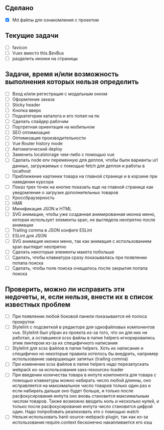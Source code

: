 ## Сделано
- [x] Md файлы для ознакомления с проектом
## Текущие задачи
- [ ] favicon
- [ ] Vuex вместо this.$evBus
- [ ] разделить иконки на страницы
## Задачи, время и/или возможность выполнения которых нельзя определить
- [ ] Вход и/или регистрация с модальным окном
- [ ] Оформление заказа
- [ ] Sticky header
- [ ] Кнопка вверх
- [ ] Подкатегории каталога и его попап на пк
- [ ] Сделать слайдер рабочим
- [ ] Портретная ориентация на мобильном
- [ ] SEO оптимизация
- [ ] Оптимизация производительности
- [ ] Vue Router history mode
- [ ] Автоматический deploy
- [ ] Заменить localstorage чем-либо с помощью vue
- [ ] Сделать node env переменную для деплоя, чтобы были варианты url данных, загружаемых с помощью fetch для деплоя и работы в localhost
- [ ] Приближение картинки товара на главной странице и в корзине при наведении курсора
- [ ] Показ трех точек на кнопке показать еще на главной странице как уведомление о загрузке дополнительных товаров
- [ ] Кроссбраузерность
- [ ] HMR
- [ ] Минификация JSON и HTML
- [ ] SVG анимации, чтобы уже созданная анимированная иконка меню, которая использует элементы span, не выглядела неопрятно после анимации
- [ ] Trailing comma в JSON конфиге ESLint
- [ ] ESLint для JSON
- [ ] SVG анимация иконки меню, так как анимация с использованием span выглядит неопрятно
- [ ] Сделать некоторые элементы макета побольше
- [ ] Сделать, чтобы клавиатура сразу показывалась при появлении попапа поиска
- [ ] Сделать, чтобы поле поиска очищалось после закрытия попапа поиска 
## Проверить, можно ли исправить эти недочеты, и, если нельзя, внести их в список известных проблем
- [ ] При появлении любой боковой панели показывается её полоса прокрутки
- [ ] Stylelint с подсветкой в редакторе для однофайловых компонентов vue. Stylelint был убран из проекта из-за того, что он для них не работал, а оставшиеся scss файлы в папке helpers игнорировались этим линтером из-за их специфичного написания
- [ ] Stylelint для scss файлов в папке helpers. Хоть их написание и специфично но некоторые правила хотелось бы внедрить, например использование завершающих запятых (trailing comma)
- [ ] При изменении scss файлов в папке helpers надо перезапускать webpack из-за использования sass-resources-loader
- [ ] При введении количества товара в инпуте компонента для товара с помощью клавиатуры можно набирать число любой длинны, оно исправляется на максимальное число товаров только один раз и если набирать дальше оно будет больше, и только после расфокусирования инпута оно вновь становится максимальным числом товаров. Также возможно вводить ноль и несколько нулей, и только после расфокусирования инпута число становится цифрой один. Надо попробовать реализовать это с помощью watch
- [ ] Нельзя использовать hard-source-webpack-plugin, так как из-за использования require.context бесконечно накапливается его кэш
<!--stackedit_data:
eyJoaXN0b3J5IjpbLTEwNDU4OTEwNzgsMTA1MzQwMzkwOF19
-->